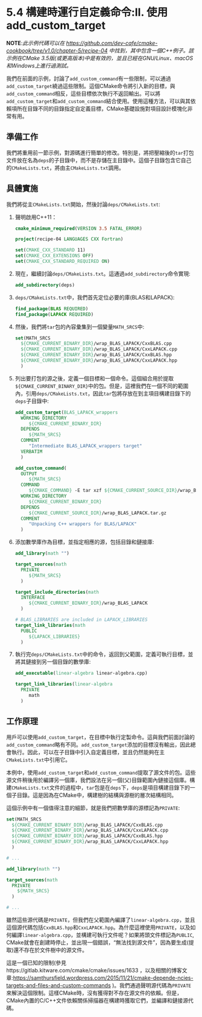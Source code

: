 # 5.4 構建時運行自定義命令:Ⅱ. 使用add_custom_target

**NOTE**:*此示例代碼可以在 https://github.com/dev-cafe/cmake-cookbook/tree/v1.0/chapter-5/recipe-04 中找到，其中包含一個C++例子。該示例在CMake 3.5版(或更高版本)中是有效的，並且已經在GNU/Linux、macOS和Windows上進行過測試。*

我們在前面的示例，討論了`add_custom_command`有一些限制，可以通過`add_custom_target`繞過這些限制。這個CMake命令將引入新的目標，與`add_custom_command`相反，這些目標依次執行不返回輸出。可以將`add_custom_target`和`add_custom_command`結合使用。使用這種方法，可以與其依賴項所在目錄不同的目錄指定自定義目標，CMake基礎設施對項目設計模塊化非常有用。

## 準備工作

我們將重用前一節示例，對源碼進行簡單的修改。特別是，將把壓縮後的`tar`打包文件放在名為`deps`的子目錄中，而不是存儲在主目錄中。這個子目錄包含它自己的`CMakeLists.txt`，將由主`CMakeLists.txt`調用。

## 具體實施

我們將從主`CMakeLists.txt`開始，然後討論`deps/CMakeLists.txt`:

1. 聲明啟用C++11：

   ```cmake
   cmake_minimum_required(VERSION 3.5 FATAL_ERROR)
   
   project(recipe-04 LANGUAGES CXX Fortran)
   
   set(CMAKE_CXX_STANDARD 11)
   set(CMAKE_CXX_EXTENSIONS OFF)
   set(CMAKE_CXX_STANDARD_REQUIRED ON)
   ```

2. 現在，繼續討論`deps/CMakeLists.txt`。這通過`add_subdirectory`命令實現:

   ```cmake
   add_subdirectory(deps)
   ```

3. `deps/CMakeLists.txt`中，我們首先定位必要的庫(BLAS和LAPACK):

   ```cmake
   find_package(BLAS REQUIRED)
   find_package(LAPACK REQUIRED)
   ```

4. 然後，我們將`tar`包的內容彙集到一個變量`MATH_SRCS`中:

   ```cmake
   set(MATH_SRCS
     ${CMAKE_CURRENT_BINARY_DIR}/wrap_BLAS_LAPACK/CxxBLAS.cpp
     ${CMAKE_CURRENT_BINARY_DIR}/wrap_BLAS_LAPACK/CxxLAPACK.cpp
     ${CMAKE_CURRENT_BINARY_DIR}/wrap_BLAS_LAPACK/CxxBLAS.hpp
     ${CMAKE_CURRENT_BINARY_DIR}/wrap_BLAS_LAPACK/CxxLAPACK.hpp
     )
   ```

5. 列出要打包的源之後，定義一個目標和一個命令。這個組合用於提取`${CMAKE_CURRENT_BINARY_DIR}`中的包。但是，這裡我們在一個不同的範圍內，引用`deps/CMakeLists.txt`，因此`tar`包將存放在到主項目構建目錄下的`deps`子目錄中:

   ```cmake
   add_custom_target(BLAS_LAPACK_wrappers
     WORKING_DIRECTORY
     	${CMAKE_CURRENT_BINARY_DIR}
     DEPENDS
     	${MATH_SRCS}
     COMMENT
     	"Intermediate BLAS_LAPACK_wrappers target"
     VERBATIM
     )
   
   add_custom_command(
     OUTPUT
     	${MATH_SRCS}
     COMMAND
     	${CMAKE_COMMAND} -E tar xzf ${CMAKE_CURRENT_SOURCE_DIR}/wrap_BLAS_LAPACK.tar.gz
     WORKING_DIRECTORY
     	${CMAKE_CURRENT_BINARY_DIR}
     DEPENDS
     	${CMAKE_CURRENT_SOURCE_DIR}/wrap_BLAS_LAPACK.tar.gz
     COMMENT
     	"Unpacking C++ wrappers for BLAS/LAPACK"
     )
   ```

6. 添加數學庫作為目標，並指定相應的源，包括目錄和鏈接庫:

   ```cmake
   add_library(math "")
   
   target_sources(math
     PRIVATE
     	${MATH_SRCS}
     )
   
   target_include_directories(math
     INTERFACE
     	${CMAKE_CURRENT_BINARY_DIR}/wrap_BLAS_LAPACK
     )
   
   # BLAS_LIBRARIES are included in LAPACK_LIBRARIES
   target_link_libraries(math
     PUBLIC
     	${LAPACK_LIBRARIES}
     )
   ```

7. 執行完`deps/CMakeLists.txt`中的命令，返回到父範圍，定義可執行目標，並將其鏈接到另一個目錄的數學庫:

   ```cmake
   add_executable(linear-algebra linear-algebra.cpp)
   
   target_link_libraries(linear-algebra
     PRIVATE
     	math
     )
   ```

## 工作原理

用戶可以使用`add_custom_target`，在目標中執行定製命令。這與我們前面討論的`add_custom_command`略有不同。`add_custom_target`添加的目標沒有輸出，因此總會執行。因此，可以在子目錄中引入自定義目標，並且仍然能夠在主`CMakeLists.txt`中引用它。

本例中，使用`add_custom_target`和`add_custom_command`提取了源文件的包。這些源文件稍後用於編譯另一個庫，我們設法在另一個(父)目錄範圍內鏈接這個庫。構建`CMakeLists.txt`文件的過程中，`tar`包是在`deps`下，`deps`是項目構建目錄下的一個子目錄。這是因為在CMake中，構建樹的結構與源樹的層次結構相同。

這個示例中有一個值得注意的細節，就是我們把數學庫的源標記為`PRIVATE`:

```cmake
set(MATH_SRCS
  ${CMAKE_CURRENT_BINARY_DIR}/wrap_BLAS_LAPACK/CxxBLAS.cpp
  ${CMAKE_CURRENT_BINARY_DIR}/wrap_BLAS_LAPACK/CxxLAPACK.cpp
  ${CMAKE_CURRENT_BINARY_DIR}/wrap_BLAS_LAPACK/CxxBLAS.hpp
  ${CMAKE_CURRENT_BINARY_DIR}/wrap_BLAS_LAPACK/CxxLAPACK.hpp
  )

# ...

add_library(math "")

target_sources(math
  PRIVATE
  	${MATH_SRCS}
  )

# ...
```

雖然這些源代碼是`PRIVATE`，但我們在父範圍內編譯了`linear-algebra.cpp`，並且這個源代碼包括`CxxBLAS.hpp`和`CxxLAPACK.hpp`。為什麼這裡使用`PRIVATE`，以及如何編譯`linear-algebra.cpp`，並構建可執行文件呢？如果將頭文件標記為`PUBLIC`, CMake就會在創建時停止，並出現一個錯誤，“無法找到源文件”，因為要生成(提取)還不存在於文件樹中的源文件。

這是一個已知的限制(參見https://gitlab.kitware.com/cmake/cmake/issues/1633 ，以及相關的博客文章:https://samthursfield.wordpress.com/2015/11/21/cmake-depende-ncies-targets-and-files-and-custom-commands )。我們通過聲明源代碼為`PRIVATE`來解決這個限制。這樣CMake時，沒有獲得對不存在源文件的依賴。但是，CMake內置的C/C++文件依賴關係掃描器在構建時獲取它們，並編譯和鏈接源代碼。

